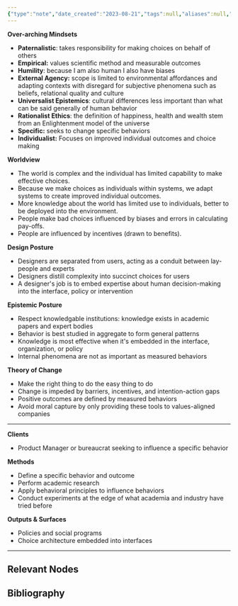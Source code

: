 ```yaml
---
{"type":"note","date_created":"2023-08-21","tags":null,"aliases":null,"summary":null,"layout":null,"banner":null,"status":null,"dg-publish":true,"permalink":"/100-notes/mindsets-and-philosophy-of-a-behavioral-designer/","dgPassFrontmatter":true,"created":"2023-08-23T13:33:35.000-05:00","updated":"2023-11-02T17:16:12.895-05:00"}
---
```



**Over-arching Mindsets**
- **Paternalistic**: takes responsibility for making choices on behalf of others
- **Empirical:** values scientific method and measurable outcomes
- **Humility**: because I am also human I also have biases
- **External Agency:** scope is limited to environmental affordances and adapting contexts with disregard for subjective phenomena such as beliefs, relational quality and culture
- **Universalist Epistemics**: cultural differences less important than what can be said generally of human behavior
- **Rationalist Ethics**: the definition of happiness, health and wealth stem from an Enlightenment model of the universe
- **Specific:** seeks to change specific behaviors
- **Individualist:** Focuses on improved individual outcomes and choice making

**Worldview**
- The world is complex and the individual has limited capability to make effective choices.
- Because we make choices as individuals within systems, we adapt systems to create improved individual outcomes. 
- More knowledge about the world has limited use to individuals, better to be deployed into the environment.
- People make bad choices influenced by biases and errors in calculating pay-offs.
- People are influenced by incentives (drawn to benefits).

**Design Posture**
- Designers are separated from users, acting as a conduit between lay-people and experts
- Designers distill complexity into succinct choices for users
- A designer's job is to embed expertise about human decision-making into the interface, policy or intervention

**Epistemic Posture**
- Respect knowledgable institutions: knowledge exists in academic papers and expert bodies
- Behavior is best studied in aggregate to form general patterns
- Knowledge is most effective when it's embedded in the interface, organization, or policy
- Internal phenomena are not as important as measured behaviors

**Theory of Change**
- Make the right thing to do the easy thing to do
- Change is impeded by barriers, incentives, and intention-action gaps
- Positive outcomes are defined by measured behaviors
- Avoid moral capture by only providing these tools to values-aligned companies

---

**Clients**
- Product Manager or bureaucrat seeking to influence a specific behavior

**Methods**
- Define a specific behavior and outcome
- Perform academic research
- Apply behavioral principles to influence behaviors
- Conduct experiments at the edge of what academia and industry have tried before

**Outputs & Surfaces**
- Policies and social programs
- Choice architecture embedded into interfaces



---

**Relevant Nodes**
- 

**Bibliography**
- 

